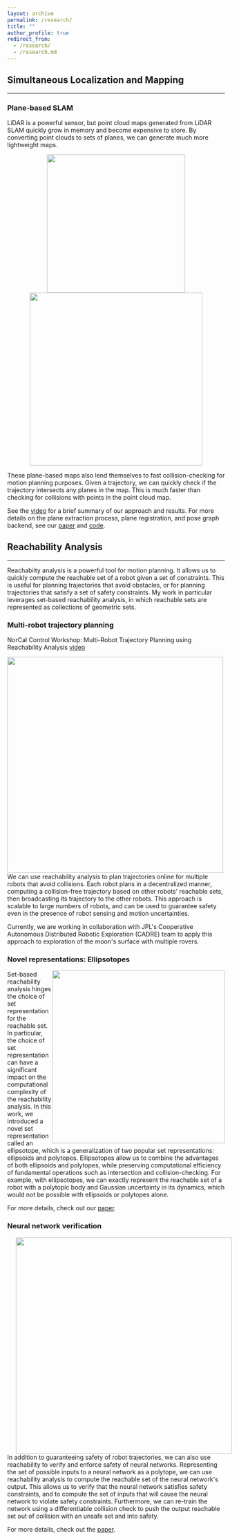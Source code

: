 ```yaml
---
layout: archive
permalink: /research/
title: ""
author_profile: true
redirect_from: 
  - /research/
  - /research.md
---
```


<!-- My research focuses on  -->

<!-- ============================================== -->
## Simultaneous Localization and Mapping
------------------------------------------

### Plane-based SLAM

LiDAR is a powerful sensor, but point cloud maps generated from LiDAR SLAM quickly grow in memory and become expensive
to store. By converting point clouds to sets of planes, we can generate much more lightweight maps.

<p align="middle">
  <img src="{{site.url}}/files/planeslam_env.jpg" width="320" hspace="20" />
  <img src="{{site.url}}/files/planeslam_map.png" width="400" /> 
  <!-- <img src="{{site.url}}/files/planeslam.gif" width="750" /> -->
</p>
<!-- TODO: replace with GIF -->

These plane-based maps also lend themselves to fast collision-checking for motion planning purposes. Given a trajectory,
we can quickly check if the trajectory intersects any planes in the map. This is much faster than checking for collisions with points in the point cloud map.

See the [video](https://www.youtube.com/watch?v=ApqB6rlaen4) for a brief summary of our approach and results.
For more details on the plane extraction process, plane registration, and pose graph backend, see our 
[paper](https://arxiv.org/abs/2209.08248) and [code](https://github.com/Stanford-NavLab/planeslam). 


<!-- ### LiDAR GPS Factor Graphs

Lorem ipsum dolor sit amet, consectetur adipiscing elit. Integer blandit aliquet neque id accumsan. Praesent vel lorem tincidunt, vestibulum neque sit amet, malesuada nulla. -->


<!-- ============================================== -->
## Reachability Analysis
------------------------------------------

Reachabiity analysis is a powerful tool for motion planning. It allows us to quickly compute the reachable set of a robot
given a set of constraints. This is useful for planning trajectories that avoid obstacles, or for planning trajectories 
that satisfy a set of safety constraints. My work in particular leverages set-based reachability analysis, in which reachable sets are represented as collections of geometric sets.

### Multi-robot trajectory planning
NorCal Control Workshop: Multi-Robot Trajectory Planning using Reachability Analysis 
[video](https://www.youtube.com/watch?v=i1VyQX4kDoQ)
<!-- TODO: replace with GIF -->

<img src="{{site.url}}/files/multi_robot.gif" width="500" style="float: left" />

We can use reachability analysis to plan trajectories online for multiple robots that avoid collisions. Each robot plans
in a decentralized manner, computing a collision-free trajectory based on other robots' reachable sets, then broadcasting
its trajectory to the other robots. This approach is scalable to large numbers of robots, and can be used to guarantee safety even in the presence of robot sensing and motion uncertainties.

Currently, we are working in collaboration with JPL's Cooperative Autonomous Distributed Robotic Exploration (CADRE) team 
to apply this approach to exploration of the moon's surface with multiple rovers. 


### Novel representations: Ellipsotopes

<!-- <figure>
  <img src="{{site.url}}/files/etopes.png" width="100" style="float: right" />
  <figcaption>Fig.1 - Trulli, Puglia, Italy.</figcaption>
</figure> -->
<img src="{{site.url}}/files/etopes.png" width="400" style="float: right" />
<!-- TODO: create GIF of robot body + uncertainty being computed -->

Set-based reachability analysis hinges the choice of set representation for the reachable set. In particular, the choice of set representation can have a significant impact on the computational complexity of the reachability analysis. 
In this work, we introduced a novel set representation called an ellipsotope, which is a generalization of two popular set representations: ellipsoids and polytopes. Ellipsotopes allow us to combine the advantages of both ellipsoids and polytopes, while preserving computational efficiency of fundamental operations such as intersection and collision-checking.
For example, with ellipsotopes, we can exactly represent the reachable set of a robot with a polytopic body and Gaussian uncertainty in its dynamics, which would not be possible with ellipsoids or polytopes alone.

For more details, check out our [paper](https://ieeexplore.ieee.org/document/9832489).

### Neural network verification

<img src="{{site.url}}/files/nn_safety.png" width="500" style="float: left"  hspace="20"/>
<!-- TODO: generate GIF of training over time -->

In addition to guaranteeing safety of robot trajectories, we can also use reachability to verify and enforce safety of neural networks. Representing the set of possible inputs to a neural network as a polytope, we can use reachability analysis to compute the reachable set of the neural network's output. This allows us to verify that the neural network satisfies safety constraints, and to compute the set of inputs that will cause the neural network to violate safety constraints. Furthermore, we can re-train the network using a differentiable collision check to push the output reachable set out of collision with an unsafe set and into safety.

For more details, check out the [paper](https://arxiv.org/abs/2107.07696).

